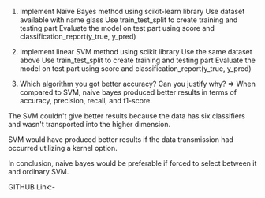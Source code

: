 1. Implement Naïve Bayes method using scikit-learn library
Use dataset available with name glass
Use train_test_split to create training and testing part
Evaluate the model on test part using score and classification_report(y_true, y_pred)

2.  Implement linear SVM method using scikit library
Use the same dataset above
Use train_test_split to create training and testing part
Evaluate the model on test part using score and
classification_report(y_true, y_pred)

3. Which algorithm you got better accuracy? Can you justify why?
=> When compared to SVM, naive bayes produced better results in terms of accuracy, precision, recall, and f1-score.

The SVM couldn't give better results because the data has six classifiers and wasn't transported into the higher dimension.

SVM would have produced better results if the data transmission had occurred utilizing a kernel option.

In conclusion, naive bayes would be preferable if forced to select between it and ordinary SVM.

GITHUB Link:- 